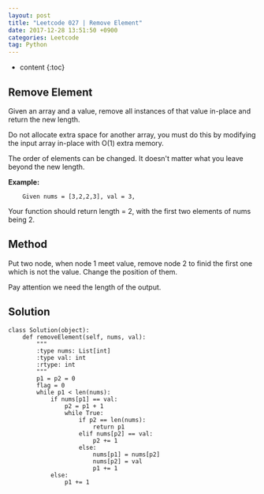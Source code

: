 ```yaml
---
layout: post
title: "Leetcode 027 | Remove Element"
date: 2017-12-28 13:51:50 +0900
categories: Leetcode
tag: Python
---
```


* content
{:toc}





Remove Element
------------

Given an array and a value, remove all instances of that value in-place and return the new length.

Do not allocate extra space for another array, you must do this by modifying the input array in-place with O(1) extra memory.

The order of elements can be changed. It doesn't matter what you leave beyond the new length.

**Example:**

		Given nums = [3,2,2,3], val = 3,

Your function should return length = 2, with the first two elements of nums being 2.





Method
----------
Put two node, when node 1 meet value, remove node 2 to finid the first one which is not the value. Change the position of them.

Pay attention we need the length of the output.



Solution
------------

```
class Solution(object):
    def removeElement(self, nums, val):
        """
        :type nums: List[int]
        :type val: int
        :rtype: int
        """
        p1 = p2 = 0
        flag = 0
        while p1 < len(nums):
            if nums[p1] == val:
                p2 = p1 + 1
                while True:
                    if p2 == len(nums):
                        return p1
                    elif nums[p2] == val:
                        p2 += 1
                    else:
                        nums[p1] = nums[p2]
                        nums[p2] = val
                        p1 += 1
            else:
                p1 += 1   
```